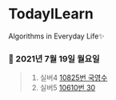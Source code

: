 # TodayILearn
Algorithms in Everyday Life✨

### 📌 2021년 7월 19일 월요일 ###
> 1. 실버4 [10825번 국영수](https://www.acmicpc.net/problem/10825/)
> 2. 실버5 [10610번 30](https://www.acmicpc.net/problem/10610/)

